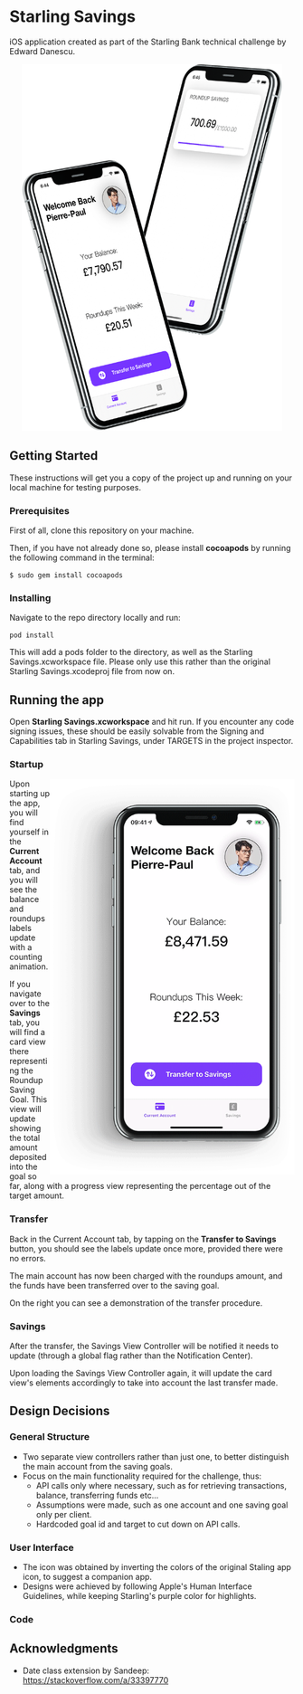 # Starling Savings

iOS application created as part of the Starling Bank technical challenge by Edward Danescu.

<p align="center">
  <img width="460" height="648" src="img/iPhones.png">
</p>

## Getting Started

These instructions will get you a copy of the project up and running on your local machine for testing purposes.

### Prerequisites

First of all, clone this repository on your machine.

Then, if you have not already done so, please install **cocoapods** by running the following command in the terminal:

```
$ sudo gem install cocoapods
```

### Installing

Navigate to the repo directory locally and run:

```
pod install
```

This will add a pods folder to the directory, as well as the Starling Savings.xcworkspace file. Please only use this rather than the original Starling Savings.xcodeproj file from now on.

## Running the app

Open **Starling Savings.xcworkspace** and hit run. If you encounter any code signing issues, these should be easily solvable from the Signing and Capabilities tab in Starling Savings, under TARGETS in the project inspector.

### Startup

<img align="right" width="433" height="700" src="img/Animation.gif">

Upon starting up the app, you will find yourself in the **Current Account** tab, and you will see the balance and roundups labels update with a counting animation.

If you navigate over to the **Savings** tab, you will find a card view there representing the Roundup Saving Goal. This view will update showing the total amount deposited into the goal so far, along with a progress view representing the percentage out of the target amount.

### Transfer

Back in the Current Account tab, by tapping on the **Transfer to Savings** button, you should see the labels update once more, provided there were no errors.

The main account has now been charged with the roundups amount, and the funds have been transferred over to the saving goal.

On the right you can see a demonstration of the transfer procedure.

### Savings

After the transfer, the Savings View Controller will be notified it needs to update (through a global flag rather than the Notification Center).

Upon loading the Savings View Controller again, it will update the card view's elements accordingly to take into account the last transfer made.


## Design Decisions

### General Structure

* Two separate view controllers rather than just one, to better distinguish the main account from the saving goals.
* Focus on the main functionality required for the challenge, thus:
    * API calls only where necessary, such as for retrieving transactions, balance, transferring funds etc...
    * Assumptions were made, such as one account and one saving goal only per client.
    * Hardcoded goal id and target to cut down on API calls.

### User Interface

* The icon was obtained by inverting the colors of the original Staling app icon, to suggest a companion app.
* Designs were achieved by following Apple's Human Interface Guidelines, while keeping Starling's purple color for highlights.

### Code


## Acknowledgments

* Date class extension by Sandeep: https://stackoverflow.com/a/33397770
